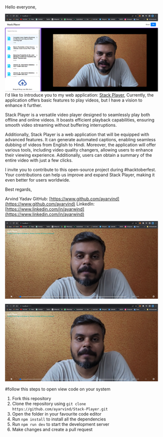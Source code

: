 Hello everyone,
<!-- use image -->
![Video Player Website](video-player1.png)
I'd like to introduce you to my web application: [Stack Player](https://stackplayer.vercel.app/),
 Currently, the application offers basic features to play videos, but I have a vision to enhance it further.

Stack Player is a versatile video player designed to seamlessly play both offline and online videos. It boasts efficient playback capabilities, ensuring smooth video streaming without buffering interruptions.

Additionally, Stack Player is a web application that will be equipped with advanced features. It can generate automated captions, enabling seamless dubbing of videos from English to Hindi. Moreover, the application will offer various tools, including video quality changers, allowing users to enhance their viewing experience. Additionally, users can obtain a summary of the entire video with just a few clicks.

I invite you to contribute to this open-source project during #hacktoberfest. Your contributions can help us improve and expand Stack Player, making it even better for users worldwide.

Best regards,

Arvind Yadav
GitHub: [https://www.github.com/ayarvind](https://www.github.com/ayarvind)
LinkedIn: [https://www.linkedin.com/in/ayarwind](https://www.linkedin.com/in/ayarwind)


![Video Player Website](video-player2.png) 

![Video Player Website](video-player2.png)

#follow this steps to open view code on your system
1. Fork this repository
2. Clone the repository  using `git clone https://github.com/ayarvind/Stack-Player.git`
3. Open the folder in your favourite code editor
4. Run `npm install` to install all the dependencies
5. Run `npm run dev` to start the development server
6. Make changes and create a pull request


